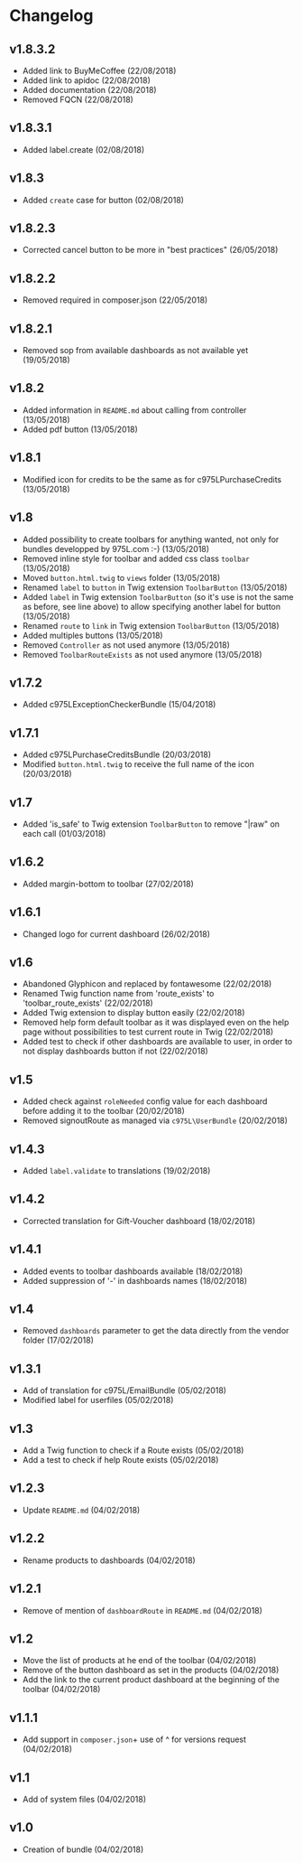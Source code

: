 # Changelog

v1.8.3.2
--------
- Added link to BuyMeCoffee (22/08/2018)
- Added link to apidoc (22/08/2018)
- Added documentation (22/08/2018)
- Removed FQCN (22/08/2018)

v1.8.3.1
--------
- Added label.create (02/08/2018)

v1.8.3
------
- Added `create` case for button (02/08/2018)

v1.8.2.3
--------
- Corrected cancel button to be more in "best practices" (26/05/2018)

v1.8.2.2
--------
- Removed required in composer.json (22/05/2018)

v1.8.2.1
--------
- Removed sop from available dashboards as not available yet (19/05/2018)

v1.8.2
------
- Added information in `README.md` about calling from controller (13/05/2018)
- Added pdf button (13/05/2018)

v1.8.1
------
- Modified icon for credits to be the same as for c975LPurchaseCredits (13/05/2018)

v1.8
----
- Added possibility to create toolbars for anything wanted, not only for bundles developped by 975L.com :-) (13/05/2018)
- Removed inline style for toolbar and added css class `toolbar` (13/05/2018)
- Moved `button.html.twig` to `views` folder (13/05/2018)
- Renamed `label` to `button` in Twig extension `ToolbarButton` (13/05/2018)
- Added `label` in Twig extension `ToolbarButton` (so it's use is not the same as before, see line above) to allow specifying another label for button (13/05/2018)
- Renamed `route` to `link` in Twig extension `ToolbarButton` (13/05/2018)
- Added multiples buttons (13/05/2018)
- Removed `Controller` as not used anymore (13/05/2018)
- Removed `ToolbarRouteExists` as not used anymore (13/05/2018)

v1.7.2
------
- Added c975LExceptionCheckerBundle (15/04/2018)

v1.7.1
------
- Added c975LPurchaseCreditsBundle (20/03/2018)
- Modified `button.html.twig` to receive the full name of the icon (20/03/2018)

v1.7
----
- Added 'is_safe' to Twig extension `ToolbarButton` to remove "|raw" on each call (01/03/2018)

v1.6.2
------
- Added margin-bottom to toolbar (27/02/2018)

v1.6.1
------
- Changed logo for current dashboard (26/02/2018)

v1.6
----
- Abandoned Glyphicon and replaced by fontawesome (22/02/2018)
- Renamed Twig function name from 'route_exists' to 'toolbar_route_exists' (22/02/2018)
- Added Twig extension to display button easily (22/02/2018)
- Removed help form default toolbar as it was displayed even on the help page without possibilities to test current route in Twig (22/02/2018)
- Added test to check if other dashboards are available to user, in order to not display dashboards button if not (22/02/2018)

v1.5
----
- Added check against `roleNeeded` config value for each dashboard before adding it to the toolbar (20/02/2018)
- Removed signoutRoute as managed via `c975L\UserBundle` (20/02/2018)

v1.4.3
------
- Added `label.validate` to translations (19/02/2018)

v1.4.2
------
- Corrected translation for Gift-Voucher dashboard (18/02/2018)

v1.4.1
------
- Added events to toolbar dashboards available (18/02/2018)
- Added suppression of '-' in dashboards names (18/02/2018)

v1.4
----
- Removed `dashboards` parameter to get the data directly from the vendor folder (17/02/2018)

v1.3.1
------
- Add of translation for c975L/EmailBundle (05/02/2018)
- Modified label for userfiles (05/02/2018)

v1.3
----
- Add a Twig function to check if a Route exists (05/02/2018)
- Add a test to check if help Route exists (05/02/2018)

v1.2.3
------
- Update `README.md` (04/02/2018)

v1.2.2
------
- Rename products to dashboards (04/02/2018)

v1.2.1
------
- Remove of mention of `dashboardRoute` in `README.md` (04/02/2018)

v1.2
----
- Move the list of products at he end of the toolbar (04/02/2018)
- Remove of the button dashboard as set in the products (04/02/2018)
- Add the link to the current product dashboard at the beginning of the toolbar (04/02/2018)

v1.1.1
------
- Add support in `composer.json`+ use of ^ for versions request (04/02/2018)

v1.1
----
- Add of system files (04/02/2018)

v1.0
----
- Creation of bundle (04/02/2018)
